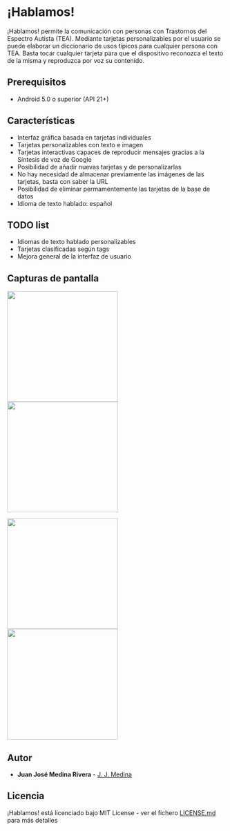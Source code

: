 # ¡Hablamos!
¡Hablamos! permite la comunicación con personas con Trastornos del Espectro Autista (TEA). Mediante tarjetas personalizables por el usuario se puede elaborar un diccionario de usos típicos para cualquier persona con TEA. Basta tocar cualquier tarjeta para que el dispositivo reconozca el texto de la misma y reproduzca por voz su contenido.

## Prerequisitos

* Android 5.0 o superior (API 21+)

## Características

* Interfaz gráfica basada en tarjetas individuales
* Tarjetas personalizables con texto e imagen
* Tarjetas interactivas capaces de reproducir mensajes gracias a la Síntesis de voz de Google
* Posibilidad de añadir nuevas tarjetas y de personalizarlas
* No hay necesidad de almacenar previamente las imágenes de las tarjetas, basta con saber la URL
* Posibilidad de eliminar permamentemente las tarjetas de la base de datos
* Idioma de texto hablado: español

## TODO list

* Idiomas de texto hablado personalizables
* Tarjetas clasificadas según tags
* Mejora general de la interfaz de usuario

## Capturas de pantalla

<img src="https://user-images.githubusercontent.com/26071995/31490689-1bdf0284-af45-11e7-9ad5-1861d7bf5006.png" width="256"> <img src="https://user-images.githubusercontent.com/26071995/31490691-1dc1d5ae-af45-11e7-8f9b-be82d4a2bb86.png" width="256">

<img src="https://user-images.githubusercontent.com/26071995/31490692-1f5bb498-af45-11e7-98ba-48a231698ee6.png" width="256"> <img src="https://user-images.githubusercontent.com/26071995/31490695-21924b82-af45-11e7-81ba-f5a495673192.png" width="256">

## Autor

* **Juan José Medina Rivera** - [J. J. Medina](https://github.com/jjmrive)

## Licencia

¡Hablamos! está licenciado bajo MIT License - ver el fichero [LICENSE.md](LICENSE.md) para más detalles
